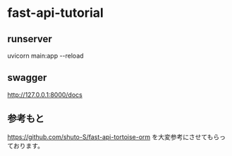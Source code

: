 # fast-api-tutorial

## runserver
uvicorn main:app --reload

## swagger
http://127.0.0.1:8000/docs

## 参考もと
https://github.com/shuto-S/fast-api-tortoise-orm
を大変参考にさせてもらっております。
